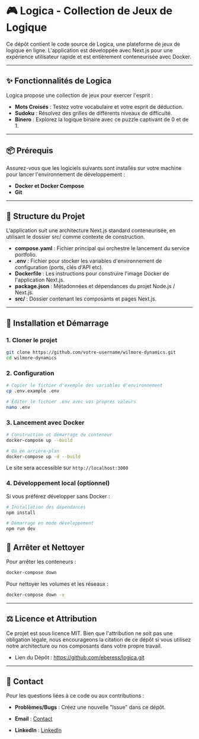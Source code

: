 # 🎮 Logica - Collection de Jeux de Logique

Ce dépôt contient le code source de Logica, une plateforme de jeux de logique en ligne. L'application est développée avec Next.js pour une expérience utilisateur rapide et est entièrement conteneurisée avec Docker.

---

## ✨ Fonctionnalités de Logica

Logica propose une collection de jeux pour exercer l'esprit :

* **Mots Croisés** : Testez votre vocabulaire et votre esprit de déduction.
* **Sudoku** : Résolvez des grilles de différents niveaux de difficulté.
* **Binero** : Explorez la logique binaire avec ce puzzle captivant de 0 et de 1.

---

## 📦 Prérequis

Assurez-vous que les logiciels suivants sont installés sur votre machine pour lancer l'environnement de développement :

* **Docker et Docker Compose**
* **Git**

---

## 📂 Structure du Projet

L'application suit une architecture Next.js standard conteneurisée, en utilisant le dossier src/ comme contexte de construction.


* **compose.yaml** : Fichier principal qui orchestre le lancement du service portfolio.
* **.env** : Fichier pour stocker les variables d'environnement de configuration (ports, clés d'API etc).
* **Dockerfile** : Les instructions pour construire l'image Docker de l'application Next.js.
* **package.json** : Métadonnées et dépendances du projet Node.js / Next.js.
* **src/** : Dossier contenant les composants et pages Next.js.

---

## 🚀 Installation et Démarrage

### 1. Cloner le projet
```bash
git clone https://github.com/votre-username/wilmore-dynamics.git
cd wilmore-dynamics
```

### 2. Configuration
```bash
# Copier le fichier d'exemple des variables d'environnement
cp .env.example .env

# Éditer le fichier .env avec vos propres valeurs
nano .env
```

### 3. Lancement avec Docker
```bash
# Construction et démarrage du conteneur
docker-compose up --build

# Ou en arrière-plan
docker-compose up -d --build
```

Le site sera accessible sur `http://localhost:3000`

### 4. Développement local (optionnel)
Si vous préférez développer sans Docker :

```bash
# Installation des dépendances
npm install

# Démarrage en mode développement
npm run dev
```


## 🛑 Arrêter et Nettoyer

Pour arrêter les conteneurs :
```bash
docker-compose down
```
Pour nettoyer les volumes et les réseaux :
```bash
docker-compose down -v
```

--- 

## ⚖️ Licence et Attribution

Ce projet est sous licence MIT. Bien que l'attribution ne soit pas une obligation légale, nous encourageons la citation de ce dépôt si vous utilisez notre architecture ou nos composants dans votre propre travail.

* Lien du Dépôt : https://github.com/eberess/logica.git

---

## 📧 Contact

Pour les questions liées à ce code ou aux contributions :

* **Problèmes/Bugs** : Créez une nouvelle "Issue" dans ce dépôt.

* **Email** : [Contact](mailto:elt@wilmoredynamics.com)

* **LinkedIn** : [LinkedIn](https://www.linkedin.com/in/el-beressa/)
